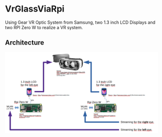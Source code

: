 # VrGlassViaRpi
Using Gear VR Optic System from Samsung, two 1.3 inch LCD Displays and two RPI Zero W to realize a VR system.

## Architecture
![Alt-Text](/doc/pic/vrGlassViaRpiArchitecture.png "VrGlassViaRpi - Architecture")
